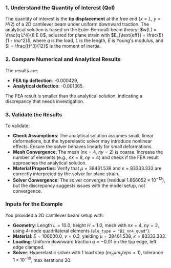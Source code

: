 ### 1. Understand the Quantity of Interest (QoI)
The quantity of interest is the **tip displacement** at the free end ($x = L$, $y = H/2$) of a 2D cantilever beam under uniform downward traction. The analytical solution is based on the Euler-Bernoulli beam theory: $w(L) = \frac{q L^4}{8 E I}$, adjusted for plane strain with $E_{\text{eff}} = \frac{E}{1 - \nu^2}$, where $q$ is the load, $L$ is the length, $E$ is Young's modulus, and $I = \frac{H^3}{12}$ is the moment of inertia.

### 2. Compare Numerical and Analytical Results
The results are:
- **FEA tip deflection**: -0.000429,
- **Analytical deflection**: -0.001365.

The FEA result is smaller than the analytical solution, indicating a discrepancy that needs investigation.

### 3. Validate the Results
To validate:
- **Check Assumptions**: The analytical solution assumes small, linear deformations, but the hyperelastic solver may introduce nonlinear effects. Ensure the solver behaves linearly for small deformations.
- **Mesh Convergence**: The mesh ($nx = 4$, $ny = 2$) is coarse. Increase the number of elements (e.g., $nx = 8$, $ny = 4$) and check if the FEA result approaches the analytical solution.
- **Material Properties**: Verify that $\mu = 38461.538$ and $\kappa = 83333.333$ are correctly interpreted by the solver for plane strain.
- **Solver Convergence**: The solver converges (residual $1.666052 \times 10^{-12}$), but the discrepancy suggests issues with the model setup, not convergence.

### Inputs for the Example
You provided a 2D cantilever beam setup with:
- **Geometry**: Length $L = 10.0$, height $H = 1.0$, mesh with $nx = 4$, $ny = 2$, using 4-node quadrilateral elements (`ele_type = "D2_nn4_quad"`).
- **Material**: $E = 100000.0$, $\nu = 0.3$, yielding $\mu = 38461.538$, $\kappa = 83333.333$.
- **Loading**: Uniform downward traction $q = -0.01$ on the top edge, left edge clamped.
- **Solver**: Hyperelastic solver with 1 load step ($nr_num_steps = 1$), tolerance $1 \times 10^{-10}$, max iterations 30.
